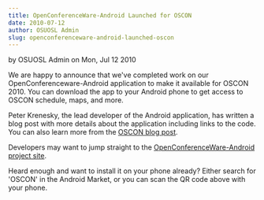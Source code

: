 ```yaml
---
title: OpenConferenceWare-Android Launched for OSCON
date: 2010-07-12
author: OSUOSL Admin
slug: openconferenceware-android-launched-oscon
---
```

by OSUOSL Admin on Mon, Jul 12 2010

We are happy to announce that we've completed work on our
OpenConferenceware-Android application to make it available for OSCON 2010. You
can download the app to your Android phone to get access to OSCON schedule,
maps, and more.

Peter Krenesky, the lead developer of the Android application, has written a
blog post with more details about the application including links to the code.
You can also learn more from the [OSCON blog post](http://www.oscon.com/oscon2010/public/content/2010/07/12-oscon-android-app).

Developers may want to jump straight to the
[OpenConferenceWare-Android project site](http://code.osuosl.org/projects/ocw-android).

Heard enough and want to install it on your phone already? Either search for
'OSCON' in the Android Market, or you can scan the QR code above with your
phone.
